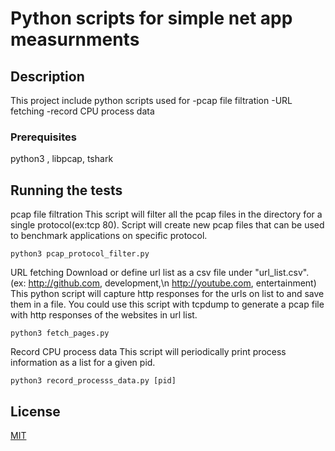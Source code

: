 
# Python scripts for simple net app measurnments

## Description
This project include python scripts used for 
-pcap file filtration
-URL fetching
-record CPU process data


### Prerequisites

python3 , libpcap, tshark

## Running the tests

pcap file filtration
This script will filter all the pcap files in the directory for a single protocol(ex:tcp 80). Script will create new pcap files that can be used to benchmark applications on specific protocol. 
``` 
python3 pcap_protocol_filter.py
``` 

URL fetching
Download or define url list as a csv file under "url_list.csv". (ex: http://github.com, development,\n http://youtube.com, entertainment)
This python script will capture http responses for the urls on list to and save them in a file. You could use this script with tcpdump to generate a pcap file with http responses of the websites in url list.
``` 
python3 fetch_pages.py
``` 

Record CPU process data
This script will periodically print process information as a list for a given pid.
``` 
python3 record_processs_data.py [pid]
``` 

## License
[MIT](https://choosealicense.com/licenses/mit/)
